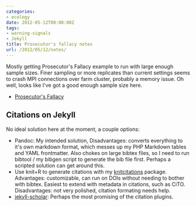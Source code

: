 ```yaml
---
categories:
- ecology
date: 2012-05-12T00:00:00Z
tags:
- warning-signals
- Jekyll
title: Prosecutor's fallacy notes
url: /2012/05/12/notes/
---
```


Mostly getting Prosecutor's Fallacy example to run with large enough sample sizes.  Finer sampling or more replicates than current settings seems to crash MPI connections over farm cluster, probably a memory issue.  Oh well, looks like I've got a good enough sample size here. 

- [Prosecutor's Fallacy](https://github.com/cboettig/earlywarning/blob/08952efd2e181726a3a44aeb6cba14fa83aa57a4/inst/examples/fallacy.md)

Citations on Jekyll
-------------------

No ideal solution here at the moment, a couple options:

- Pandoc: My intended solution,  Disadvantages: converts everything to it's own markdown format, which messes up my PHP Markdown tables and YAML frontmatter. Also chokes on large bibtex files, so I need to run bibtool / my bibgen script to generate the bib file first. Perhaps a scripted solution can get around this.   
- Use knit+R to generate citations with my [knitcitations](https://github.com/cboettig/knitcitations) package.  Advantages: customizable, can run on DOIs without needing to bother with bibtex. Easiest to extend with metadata in citations, such as CiTO.  Disadvantages: not very polished, citation formating needs help.  
- [jekyll-scholar](https://github.com/inukshuk/jekyll-scholar): Perhaps the most promising of the citation plugins.  
